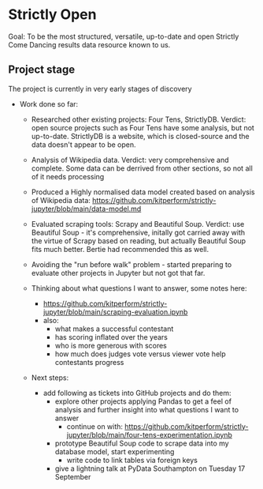 # Strictly Open

Goal: To be the most structured, versatile, up-to-date and open Strictly Come Dancing results data resource known to us.

## Project stage

The project is currently in very early stages of discovery

- Work done so far:
  - Researched other existing projects: Four Tens, StrictlyDB. Verdict: open source projects such as Four Tens have some analysis, but not up-to-date. StrictlyDB is a website, which is closed-source and the data doesn't appear to be open.
  - Analysis of Wikipedia data. Verdict: very comprehensive and complete. Some data can be derrived from other sections, so not all of it needs processing
  - Produced a Highly normalised data model created based on analysis of Wikipedia data: https://github.com/kitperform/strictly-jupyter/blob/main/data-model.md
  - Evaluated scraping tools: Scrapy and Beautiful Soup. Verdict: use Beautiful Soup - it's comprehensive, initally got carried away with the virtue of Scrapy based on reading, but actually Beautiful Soup fits much better. Bertie had recommended this as well.
  - Avoiding the "run before walk" problem - started preparing to evaluate other projects in Jupyter but not got that far.
  - Thinking about what questions I want to answer, some notes here:
    - https://github.com/kitperform/strictly-jupyter/blob/main/scraping-evaluation.ipynb
    - also:
      - what makes a successful contestant
      - has scoring inflated over the years
      - who is more generous with scores
      - how much does judges vote versus viewer vote help contestants progress

  - Next steps:
    - add following as tickets into GitHub projects and do them: 
      - explore other projects applying Pandas to get a feel of analysis and further insight into what questions I want to answer
        - continue on with: https://github.com/kitperform/strictly-jupyter/blob/main/four-tens-experimentation.ipynb
      - prototype Beautiful Soup code to scrape data into my database model, start experimenting
        - write code to link tables via foreign keys
      - give a lightning talk at PyData Southampton on Tuesday 17 September
